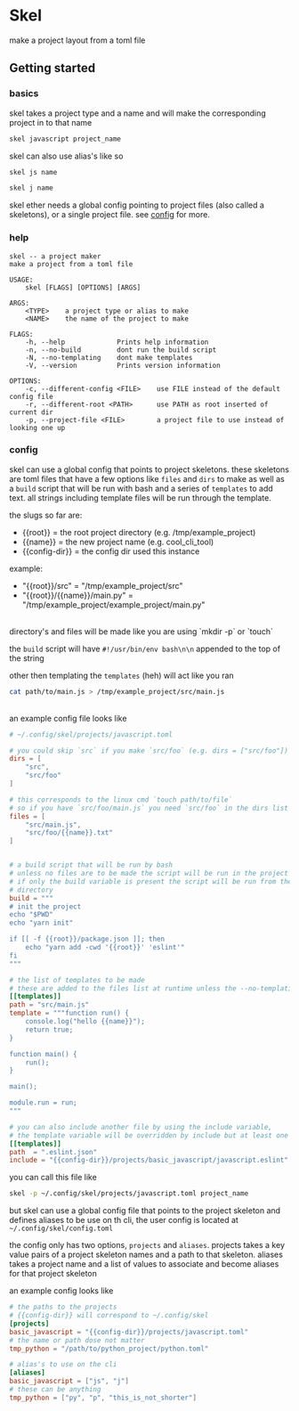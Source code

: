# Skel

make a project layout from a toml file

## Getting started

### basics
skel takes a project type and a name and will make the corresponding project in to that name
```bash
skel javascript project_name
```

skel can also use alias's like so
```bash
skel js name

skel j name
```

skel ether needs a global config pointing to project files (also called a skeletons), or a single project file. see [config](#config) for more.

### help
```
skel -- a project maker 
make a project from a toml file

USAGE:
    skel [FLAGS] [OPTIONS] [ARGS]

ARGS:
    <TYPE>    a project type or alias to make
    <NAME>    the name of the project to make

FLAGS:
    -h, --help             Prints help information
    -n, --no-build         dont run the build script
    -N, --no-templating    dont make templates
    -V, --version          Prints version information

OPTIONS:
    -c, --different-config <FILE>    use FILE instead of the default config file
    -r, --different-root <PATH>      use PATH as root inserted of current dir
    -p, --project-file <FILE>        a project file to use instead of looking one up

```

### config


skel can use a global config that points to project skeletons. these skeletons are toml files that have a few options like `files` and `dirs` to make as well as a `build` script that will be run with bash and a series of `templates` to add text. all strings including template files will be run through the template.

the slugs so far are:
  - {{root}} = the root project directory (e.g. /tmp/example_project)
  - {{name}} = the new project name (e.g. cool_cli_tool)
  - {{config-dir}} = the config dir used this instance

example:
  - "{{root}}/src" = "/tmp/example_project/src"
  - "{{root}}/{{name}}/main.py" = "/tmp/example_project/example_project/main.py"


<br>
directory's and files will be made like you are using `mkdir -p` or `touch`

the `build` script will have `#!/usr/bin/env bash\n\n` appended to the top of the string

other then templating the `templates` (heh) will act like you ran

```bash
cat path/to/main.js > /tmp/example_project/src/main.js
```


<br>
an example config file looks like

```toml
# ~/.config/skel/projects/javascript.toml

# you could skip `src` if you make `src/foo` (e.g. dirs = ["src/foo"])
dirs = [
    "src",
    "src/foo"
]

# this corresponds to the linux cmd `touch path/to/file`
# so if you have `src/foo/main.js` you need `src/foo` in the dirs list
files = [
    "src/main.js",
    "src/foo/{{name}}.txt"
]


# a build script that will be run by bash
# unless no files are to be made the script will be run in the project root
# if only the build variable is present the script will be run from the calling
# directory
build = """
# init the project
echo "$PWD"
echo "yarn init"

if [[ -f {{root}}/package.json ]]; then
    echo "yarn add -cwd '{{root}}' 'eslint'"
fi
"""

# the list of templates to be made
# these are added to the files list at runtime unless the --no-templating flag is present
[[templates]]
path = "src/main.js"
template = """function run() {
    console.log("hello {{name}}");
    return true;
}

function main() {
    run();
}

main();

module.run = run;
"""

# you can also include another file by using the include variable,
# the template variable will be overridden by include but at least one is needed
[[templates]]
path  = ".eslint.json"
include = "{{config-dir}}/projects/basic_javascript/javascript.eslint"
```

you can call this file like

```bash
skel -p ~/.config/skel/projects/javascript.toml project_name
```


but skel can use a global config file that points to the project skeleton and defines  aliases to be use on th cli, the user config is located at `~/.config/skel/config.toml`


the config only has two options, `projects` and `aliases`. projects takes a key value pairs of a project skeleton names and a path to that skeleton. aliases takes a project name and a list of values to associate and become aliases for that project skeleton

an example config looks like

```toml
# the paths to the projects
# {{config-dir}} will correspond to ~/.config/skel
[projects]
basic_javascript = "{{config-dir}}/projects/javascript.toml"
# the name or path dose not matter
tmp_python = "/path/to/python_project/python.toml"

# alias's to use on the cli
[aliases]
basic_javascript = ["js", "j"]
# these can be anything
tmp_python = ["py", "p", "this_is_not_shorter"]
```
